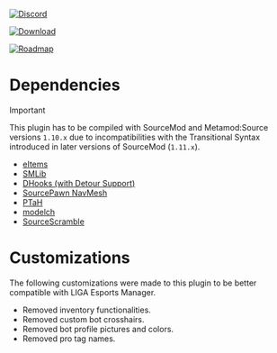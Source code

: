 [![Discord](https://img.shields.io/discord/1296858234853789826?style=for-the-badge&label=Join%20the%20Discord%20Server&logo=discord&logoColor=white)](https://discord.gg/ZaEwHfDD5N)

[![Download](https://img.shields.io/badge/download-latest-salmon?style=for-the-badge&logo=github)](https://playliga.gg/#/#download)

[![Roadmap](https://img.shields.io/badge/view_the-roadmap-blue?style=for-the-badge&logo=rocket&logoColor=white)](https://github.com/playliga/prototype/milestones)

# Dependencies

> [!IMPORTANT]
> This plugin has to be compiled with SourceMod and Metamod:Source versions `1.10.x` due to incompatibilities with the Transitional Syntax introduced in later versions of SourceMod (`1.11.x`).

- [eItems](https://github.com/ESK0/eItems)
- [SMLib](https://github.com/bcserv/smlib/tree/transitional_syntax)
- [DHooks (with Detour Support)](https://forums.alliedmods.net/showpost.php?p=2588686&postcount=589)
- [SourcePawn NavMesh](https://github.com/KitRifty/sourcepawn-navmesh)
- [PTaH](https://ptah.zizt.ru/)
- [modelch](https://github.com/SAZONISCHE/modelch)
- [SourceScramble](https://github.com/nosoop/SMExt-SourceScramble/releases)

# Customizations

The following customizations were made to this plugin to be better compatible with LIGA Esports Manager.

- Removed inventory functionalities.
- Removed custom bot crosshairs.
- Removed bot profile pictures and colors.
- Removed pro tag names.
